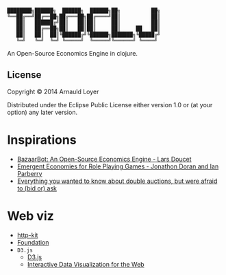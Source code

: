 ```
████████╗██████╗  ██████╗  ██████╗██╗          ██╗
╚══██╔══╝██╔══██╗██╔═══██╗██╔════╝██║          ██║
   ██║   ██████╔╝██║   ██║██║     ██║          ██║
   ██║   ██╔══██╗██║   ██║██║     ██║     ██   ██║
   ██║   ██║  ██║╚██████╔╝╚██████╗███████╗╚█████╔╝
   ╚═╝   ╚═╝  ╚═╝ ╚═════╝  ╚═════╝╚══════╝ ╚════╝ 
```                                                  
                                                 
An Open-Source Economics Engine in clojure.

## License

Copyright © 2014 Arnauld Loyer

Distributed under the Eclipse Public License either version 1.0 or (at
your option) any later version.

# Inspirations

* [BazaarBot: An Open-Source Economics Engine - Lars Doucet](http://www.gamasutra.com/blogs/LarsDoucet/20130603/193491/BazaarBot_An_OpenSource_Economics_Engine.php)
* [Emergent Economies for Role Playing Games - Jonathon Doran and Ian Parberry](http://larc.unt.edu/techreports/LARC-2010-03.pdf)
* [Everything you wanted to know about double auctions, but were afraid to (bid or) ask](http://www.sci.brooklyn.cuny.edu/~parsons/projects/mech-design/publications/cda.pdf)

# Web viz

* [http-kit](http://www.http-kit.org/server.html)
* [Foundation](http://foundation.zurb.com/)
* `D3.js`
  * [D3.js](http://d3js.org/)
  * [Interactive Data Visualization for the Web](http://chimera.labs.oreilly.com/books/1230000000345/ch02.html)